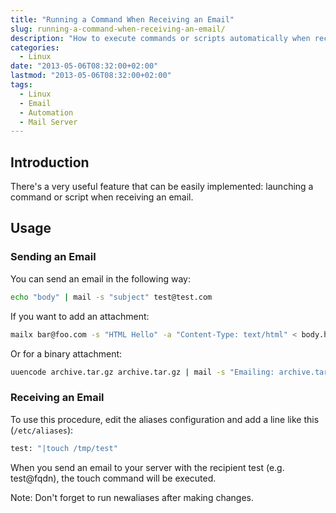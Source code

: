 ```yaml
---
title: "Running a Command When Receiving an Email"
slug: running-a-command-when-receiving-an-email/
description: "How to execute commands or scripts automatically when receiving emails on a Linux system."
categories:
  - Linux
date: "2013-05-06T08:32:00+02:00"
lastmod: "2013-05-06T08:32:00+02:00"
tags:
  - Linux
  - Email
  - Automation
  - Mail Server
---
```


## Introduction

There's a very useful feature that can be easily implemented: launching a command or script when receiving an email.

## Usage

### Sending an Email

You can send an email in the following way:

```bash
echo "body" | mail -s "subject" test@test.com
```

If you want to add an attachment:

```bash
mailx bar@foo.com -s "HTML Hello" -a "Content-Type: text/html" < body.htm
```

Or for a binary attachment:

```bash
uuencode archive.tar.gz archive.tar.gz | mail -s "Emailing: archive.tar.gz" user@example.com
```

### Receiving an Email

To use this procedure, edit the aliases configuration and add a line like this (`/etc/aliases`):

```bash
test: "|touch /tmp/test"
```

When you send an email to your server with the recipient test (e.g. test@fqdn), the touch command will be executed.

Note: Don't forget to run newaliases after making changes.
